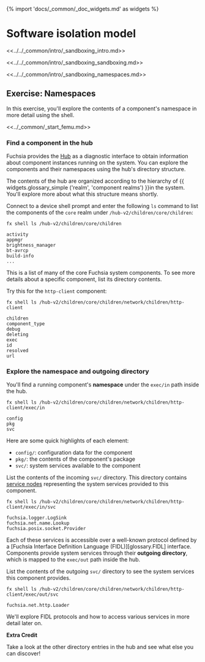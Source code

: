 {% import 'docs/_common/_doc_widgets.md' as widgets %}
# Software isolation model

<<../../_common/intro/_sandboxing_intro.md>>

<<../../_common/intro/_sandboxing_sandboxing.md>>

<<../../_common/intro/_sandboxing_namespaces.md>>

## Exercise: Namespaces

In this exercise, you'll explore the contents of a component's namespace in
more detail using the shell.

<<../_common/_start_femu.md>>

### Find a component in the hub

Fuchsia provides the [Hub](/docs/concepts/components/v2/hub.md) as a
diagnostic interface to obtain information about component instances running
on the system. You can explore the components and their namespaces using the
hub's directory structure.


<aside class="key-point">
The contents of the hub are organized according to the hierarchy of
{{ widgets.glossary_simple ('realm', 'component realms') }}in the system.
You'll explore more about what this structure means shortly.
</aside>


Connect to a device shell prompt and enter the following `ls` command to list
the components of the `core` realm under `/hub-v2/children/core/children`:

```posix-terminal
fx shell ls /hub-v2/children/core/children
```

```none {:.devsite-disable-click-to-copy}
activity
appmgr
brightness_manager
bt-avrcp
build-info
...
```

This is a list of many of the core Fuchsia system components. To see
more details about a specific component, list its directory contents.

Try this for the `http-client` component:

```posix-terminal
fx shell ls /hub-v2/children/core/children/network/children/http-client
```

```none {:.devsite-disable-click-to-copy}
children
component_type
debug
deleting
exec
id
resolved
url
```

### Explore the namespace and outgoing directory

You'll find a running component's **namespace** under the `exec/in` path inside
the hub.

```posix-terminal
fx shell ls /hub-v2/children/core/children/network/children/http-client/exec/in
```

```none {:.devsite-disable-click-to-copy}
config
pkg
svc
```

Here are some quick highlights of each element:

*   `config/`: configuration data for the component
*   `pkg/`: the contents of the component's package
*   `svc/`: system services available to the component

List the contents of the incoming `svc/` directory. This
directory contains
[service nodes](https://fuchsia.dev/reference/fidl/fuchsia.io#NodeInfo)
representing the system services provided to this component.

```posix-terminal
fx shell ls /hub-v2/children/core/children/network/children/http-client/exec/in/svc
```

```none {:.devsite-disable-click-to-copy}
fuchsia.logger.LogSink
fuchsia.net.name.Lookup
fuchsia.posix.socket.Provider
```

Each of these services is accessible over a well-known protocol defined by a
[Fuchsia Interface Definition Language (FIDL)][glossary.FIDL] interface.
Components provide system services through their **outgoing directory**, which
is mapped to the `exec/out` path inside the hub.

List the contents of the outgoing `svc/` directory to see the system services
this component provides.

```posix-terminal
fx shell ls /hub-v2/children/core/children/network/children/http-client/exec/out/svc
```

```none {:.devsite-disable-click-to-copy}
fuchsia.net.http.Loader
```

We'll explore FIDL protocols and how to access various services in more detail
later on.

<aside class="key-point">
  <b>Extra Credit</b>
  <p>Take a look at the other directory entries in the hub and see what else
  you can discover!</p>
</aside>

